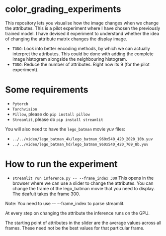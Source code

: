 # color_grading_experiments

This repository lets you visualise how the image changes when we change the attributes. This is a pilot experiment where I have chosen the previously trained model.
I have devised it experiment to understand whether the idea of changing the attribute matrix changes the display image.

* `TODO`: Look into better encoding methods, by which we can actually interpret the attributes. This could be done with adding the complete image histogram alongside the neighbouring histogram.
* `TODO`: Reduce the number of attributes. Right now its 9 (for the pilot experiment).


# Some requirements

* `Pytorch` 
* `Torchvision` 
* `Pillow`, please do `pip install pillow`  
* `Streamlit`, please do `pip install streamlit`

You will also need to have the `lego_batman` movie yuv files:

* `../../video/lego_batman_4k/lego_batman_960x540_420_2020_10b.yuv`
* `../../video/lego_batman_hd/lego_batman_960x540_420_709_8b.yuv`


#  How to run the experiment

* `streamlit run inference.py -- --frame_index 300` 
This opens in the browser where we can use a slider to change the attributes.
You can change the frame of the lego_batman movie that you need to display. The deafult takes the frame 300.

Note: You need to use -- --frame_index to parse streamlit.

At every step on changing the attribute the inference runs on the GPU.

The starting point of attributes in the slider are the average values across all frames. These need not be the best values for that particular frame.
